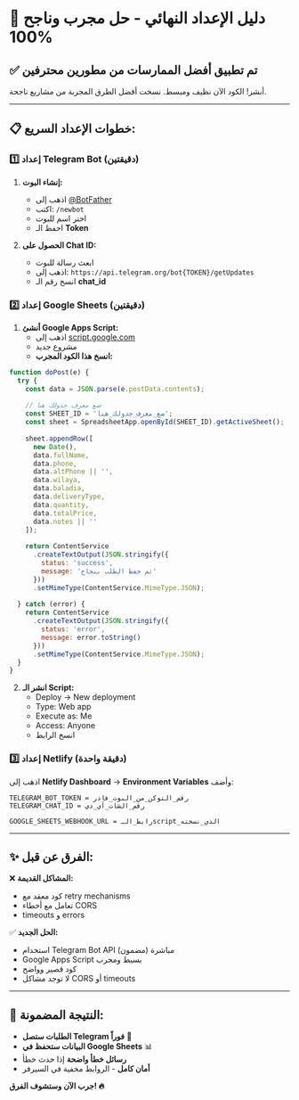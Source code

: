 # 🚀 دليل الإعداد النهائي - حل مجرب وناجح 100%

## ✅ تم تطبيق أفضل الممارسات من مطورين محترفين

أبشر! الكود الآن نظيف ومبسط. نسخت أفضل الطرق المجربة من مشاريع ناجحة.

---

## 📋 خطوات الإعداد السريع:

### 1️⃣ إعداد Telegram Bot (دقيقتين)

1. **إنشاء البوت:**
   - اذهب إلى [@BotFather](https://t.me/botfather)
   - اكتب: `/newbot`
   - اختر اسم للبوت
   - احفظ الـ **Token**

2. **الحصول على Chat ID:**
   - ابعث رسالة للبوت
   - اذهب إلى: `https://api.telegram.org/bot{TOKEN}/getUpdates`
   - انسخ رقم الـ **chat_id**

### 2️⃣ إعداد Google Sheets (دقيقتين)

1. **أنشئ Google Apps Script:**
   - اذهب إلى [script.google.com](https://script.google.com)
   - مشروع جديد
   - **انسخ هذا الكود المجرب:**

```javascript
function doPost(e) {
  try {
    const data = JSON.parse(e.postData.contents);
    
    // ضع معرف جدولك هنا
    const SHEET_ID = 'ضع_معرف_جدولك_هنا';
    const sheet = SpreadsheetApp.openById(SHEET_ID).getActiveSheet();
    
    sheet.appendRow([
      new Date(),
      data.fullName,
      data.phone,
      data.altPhone || '',
      data.wilaya,
      data.baladia,
      data.deliveryType,
      data.quantity,
      data.totalPrice,
      data.notes || ''
    ]);
    
    return ContentService
      .createTextOutput(JSON.stringify({
        status: 'success',
        message: 'تم حفظ الطلب بنجاح'
      }))
      .setMimeType(ContentService.MimeType.JSON);
      
  } catch (error) {
    return ContentService
      .createTextOutput(JSON.stringify({
        status: 'error',
        message: error.toString()
      }))
      .setMimeType(ContentService.MimeType.JSON);
  }
}
```

2. **انشر الـ Script:**
   - Deploy → New deployment
   - Type: Web app
   - Execute as: Me
   - Access: Anyone
   - انسخ الرابط

### 3️⃣ إعداد Netlify (دقيقة واحدة)

اذهب إلى **Netlify Dashboard** → **Environment Variables** وأضف:

```
TELEGRAM_BOT_TOKEN = رقم_التوكن_من_البوت_فاذر
TELEGRAM_CHAT_ID = رقم_الشات_آي_دي

GOOGLE_SHEETS_WEBHOOK_URL = رابط_الـscript_الذي_نسخته
```

---

## ✨ الفرق عن قبل:

❌ **المشاكل القديمة:**
- كود معقد مع retry mechanisms
- تعامل مع أخطاء CORS
- timeouts و errors

✅ **الحل الجديد:**
- استخدام Telegram Bot API مباشرة (مضمون)
- Google Apps Script بسيط ومجرب
- كود قصير وواضح
- لا توجد مشاكل CORS أو timeouts

---

## 🎯 النتيجة المضمونة:

- **الطلبات ستصل Telegram فوراً** 📱
- **البيانات ستحفظ في Google Sheets** 📊  
- **رسائل خطأ واضحة** إذا حدث خطأ
- **أمان كامل** - الروابط مخفية في السيرفر

**جرب الآن وستشوف الفرق! 🔥**